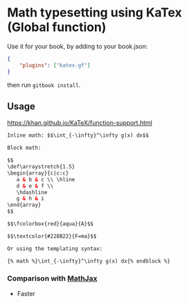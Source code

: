 # Math typesetting using KaTex (Global function)

Use it for your book, by adding to your book.json:

```json
{
    "plugins": ["katex-gf"]
}
```

then run `gitbook install`.

## Usage

<https://khan.github.io/KaTeX/function-support.html>

```html
Inline math: $$\int_{-\infty}^\infty g(x) dx$$

Block math:

$$
\def\arraystretch{1.5}
\begin{array}{c|c:c}
   a & b & c \\ \hline
   d & e & f \\
   \hdashline
   g & h & i
\end{array}
$$

$$\fcolorbox{red}{aqua}{A}$$

$$\textcolor{#228B22}{F=ma}$$

Or using the templating syntax:

{% math %}\int_{-\infty}^\infty g(x) dx{% endblock %}
```

### Comparison with [MathJax](https://github.com/GitbookIO/plugin-mathjax)

- Faster

